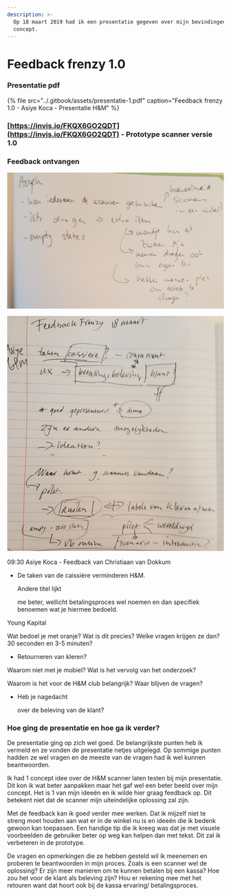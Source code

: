 ```yaml
---
description: >-
  Op 18 maart 2019 had ik een presentatie gegeven over mijn bevindingen en
  concept.
---
```


# Feedback frenzy 1.0

### Presentatie pdf

{% file src="../.gitbook/assets/presentatie-1.pdf" caption="Feedback frenzy 1.0 - Asiye Koca - Presentatie H&M" %}

### [https://invis.io/FKQX6GO2QDT](https://invis.io/FKQX6GO2QDT)     -  Prototype scanner versie 1.0

### Feedback ontvangen

![Feedback van Monika](../.gitbook/assets/monika.jpg)

![Feedback van Pauline](../.gitbook/assets/pauline.jpg)

09:30 Asiye Koca - Feedback van Christiaan van Dokkum

* De taken van de caissière verminderen H&M.

  Andere titel lijkt

  me beter, wellicht betalingsproces wel noemen en dan specifiek benoemen wat je hiermee bedoeld.

Young Kapital

Wat bedoel je met oranje? Wat is dit precies? Welke vragen krijgen ze dan? 30 seconden en 3-5 minuten?

* Retourneren van kleren?

Waarom niet met je mobiel? Wat is het vervolg van het onderzoek?

Waarom is het voor de H&M club belangrijk? Waar blijven de vragen?

* Heb je nagedacht

  over de beleving van de klant?

### Hoe ging de presentatie en hoe ga ik verder?

De presentatie ging op zich wel goed. De belangrijkste punten heb ik vermeld en ze vonden de presentatie netjes uitgelegd. Op sommige punten hadden ze wel vragen en de meeste van de vragen had ik wel kunnen beantwoorden. 

Ik had 1 concept idee over de H&M scanner laten testen bij mijn presentatie. Dit kon ik wat beter aanpakken maar het gaf wel een beter beeld over mijn concept. Het is 1 van mijn ideeën en ik wilde hier graag feedback op. Dit betekent niet dat de scanner mijn uiteindelijke oplossing zal zijn. 

Met de feedback kan ik goed verder mee werken. Dat ik mijzelf niet te streng moet houden aan wat er in de winkel nu is en ideeën die ik bedenk gewoon kan toepassen. Een handige tip die ik kreeg was dat je met visuele voorbeelden de gebruiker beter op weg kan helpen dan met tekst. Dit zal ik verbeteren in de prototype.

De vragen en opmerkingen die ze hebben gesteld wil ik meenemen en proberen te beantwoorden in mijn proces. Zoals is een scanner wel de oplossing? Er zijn meer manieren om te kunnen betalen bij een kassa? Hoe zou het voor de klant als beleving zijn? Hou er rekening mee met het retouren want dat hoort ook bij de kassa ervaring/ betalingsproces.

